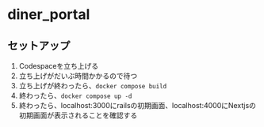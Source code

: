# diner_portal

## セットアップ
1. Codespaceを立ち上げる
2. 立ち上げがだいぶ時間かかるので待つ
3. 立ち上げが終わったら、`docker compose build`
4. 終わったら、`docker compose up -d`
5. 終わったら、localhost:3000にrailsの初期画面、localhost:4000にNextjsの初期画面が表示されることを確認する
